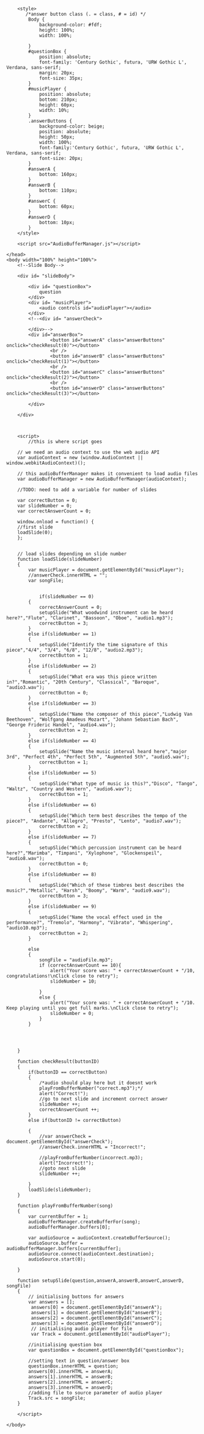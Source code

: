<html>
    <head>
        <title>GCSE Music Quiz</title>
        
        <style>
           /*answer button class (. = class, # = id) */
            Body {
                background-color: #fdf;
                height: 100%;
                width: 100%;
                
            }
            #questionBox {
                position: absolute;
                font-family: 'Century Gothic', futura, 'URW Gothic L', Verdana, sans-serif;
                margin: 20px;
                font-size: 35px;
            }
            #musicPlayer {
                position: absolute;
                bottom: 210px;  
                height: 60px;
                width: 10%;
            }
            .answerButtons {
                background-color: beige;
                position: absolute;
                height: 50px;
                width: 100%;
                font-family:'Century Gothic', futura, 'URW Gothic L', Verdana, sans-serif;
                font-size: 20px;
            }
            #answerA {
                bottom: 160px; 
            }
            #answerB {
                bottom: 110px; 
            }
            #answerC {
                bottom: 60px; 
            }
            #answerD {
                bottom: 10px; 
            }
        </style>
        
        <script src="AudioBufferManager.js"></script>
        
    </head>
    <body width="100%" height="100%">
        <!--Slide Body-->

        <div id= "slideBody">
        
            <div id= "questionBox">
                question
            </div>
            <div id= "musicPlayer">
                <audio controls id="audioPlayer"></audio>
            </div>
            <!--<div id= "answerCheck">
                
            </div>-->
            <div id="answerBox">
                    <button id="answerA" class="answerButtons" onclick="checkResult(0)"></button>
                    <br />
                    <button id="answerB" class="answerButtons" onclick="checkResult(1)"></button>
                    <br />
                    <button id="answerC" class="answerButtons" onclick="checkResult(2)"></button>
                    <br />
                    <button id="answerD" class="answerButtons" onclick="checkResult(3)"></button>
                
            </div>
        
        </div>



        <script>
            //this is where script goes

        // we need an audio context to use the web audio API
        var audioContext = new (window.AudioContext || window.webkitAudioContext)();
    
        // this audioBufferManager makes it convenient to load audio files
        var audioBufferManager = new AudioBufferManager(audioContext);

        //TODO: need to add a variable for number of slides

        var correctButton = 0;
        var slideNumber = 0;
        var correctAnswerCount = 0;

        window.onload = function() {
        //first slide
        loadSlide(0);
        };

 
        // load slides depending on slide number
        function loadSlide(slideNumber)
        {
            var musicPlayer = document.getElementById("musicPlayer");
            //answerCheck.innerHTML = "";
            var songFile;
            
            
                if(slideNumber == 0)
            {
                correctAnswerCount = 0;
                setupSlide("What woodwind instrument can be heard here?","Flute", "Clarinet", "Bassoon", "Oboe", "audio1.mp3");
                correctButton = 3;
            }
            else if(slideNumber == 1)
            {
                setupSlide("Identify the time signature of this piece","4/4", "3/4", "6/8", "12/8", "audio2.mp3");
                correctButton = 1;
            }
            else if(slideNumber == 2)
            {
                setupSlide("What era was this piece written in?","Romantic", "20th Century", "Classical", "Baroque", "audio3.wav");
                correctButton = 0;
            }
            else if(slideNumber == 3)
            {
                setupSlide("Name the composer of this piece","Ludwig Van Beethoven", "Wolfgang Amadeus Mozart", "Johann Sebastian Bach", "George Frideric Handel", "audio4.wav");
                correctButton = 2;
            }
            else if(slideNumber == 4)
            {
                setupSlide("Name the music interval heard here","major 3rd", "Perfect 4th", "Perfect 5th", "Augmented 5th", "audio5.wav");
                correctButton = 1;
            }
            else if(slideNumber == 5)
            {
                setupSlide("What type of music is this?","Disco", "Tango", "Waltz", "Country and Western", "audio6.wav");
                correctButton = 1;
            }
            else if(slideNumber == 6)
            {
                setupSlide("Which term best describes the tempo of the piece?", "Andante", "Allegro", "Presto", "Lento", "audio7.wav");
                correctButton = 2;
            }
            else if(slideNumber == 7)
            {
                setupSlide("Which percussion instrument can be heard here?","Marimba", "Timpani", "Xylophone", "Glockenspeil", "audio8.wav");
                correctButton = 0;
            }
            else if(slideNumber == 8)
            {
                setupSlide("Which of these timbres best describes the music?","Metallic", "Harsh", "Boomy", "Warm", "audio9.wav");
                correctButton = 3;
            }
            else if(slideNumber == 9)
            {
                setupSlide("Name the vocal effect used in the performance?", "Tremolo", "Harmony", "Vibrato", "Whispering", "audio10.mp3");
                correctButton = 2;
            }

            else
            {
                songFile = "audioFile.mp3";
                if (correctAnswerCount == 10){
                    alert("Your score was: " + correctAnswerCount + "/10, congratulations!\nClick close to retry");
                    slideNumber = 10;
                    
                }
                else {
                    alert("Your score was: " + correctAnswerCount + "/10. Keep playing until you get full marks.\nClick close to retry");
                    slideNumber = 0;
                }
            }
            
            
            
            
        }

        function checkResult(buttonID)
        {
            if(buttonID == correctButton)
            {
                /*audio should play here but it doesnt work
                playFromBufferNumber("correct.mp3");*/
                alert("Correct!");
                //go to next slide and increment correct answer
                slideNumber ++;
                correctAnswerCount ++;
            }
            else if(buttonID != correctButton)

            {
                //var answerCheck = document.getElementById("answerCheck");
                //answerCheck.innerHTML = "Incorrect!";
                
                //playFromBufferNumber(incorrect.mp3);
                alert("Incorrect!");
                //goto next slide
                slideNumber ++;
        
            }
            loadSlide(slideNumber);
        }

        function playFromBufferNumber(song)
        {
            var currentBuffer = 1;
            audioBufferManager.createBufferFor(song);
            audioBufferManager.buffers[0];
    
            var audioSource = audioContext.createBufferSource();
            audioSource.buffer = audioBufferManager.buffers[currentBuffer];
            audioSource.connect(audioContext.destination);
            audioSource.start(0);
    
        }

        function setupSlide(question,answerA,answerB,answerC,answerD, songFile)
        {
            // initialising buttons for answers
            var answers = [];
             answers[0] = document.getElementById("answerA");
             answers[1] = document.getElementById("answerB");
             answers[2] = document.getElementById("answerC");
             answers[3] = document.getElementById("answerD");
             // initialising audio player for file
             var Track = document.getElementById("audioPlayer");
            
            //initialising question box
            var questionBox = document.getElementById("questionBox");
            
            //setting text in question/answer box
            questionBox.innerHTML = question;
            answers[0].innerHTML = answerA;
            answers[1].innerHTML = answerB;
            answers[2].innerHTML = answerC;
            answers[3].innerHTML = answerD;
            //adding file to source parameter of audio player
            Track.src = songFile;
        }
        
        </script>

    </body>
</html>
